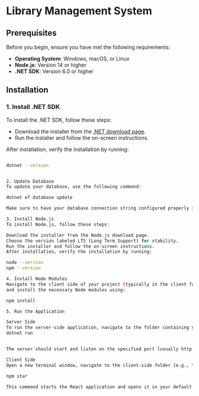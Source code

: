 
# Library Management System

## Prerequisites

Before you begin, ensure you have met the following requirements:

- **Operating System**: Windows, macOS, or Linux
- **Node.js**: Version 14 or higher
- **.NET SDK**: Version 6.0 or higher

## Installation

### 1. Install .NET SDK

To install the .NET SDK, follow these steps:

- Download the installer from the [.NET download page](https://dotnet.microsoft.com/download).
- Run the installer and follow the on-screen instructions.

After installation, verify the installation by running:

```bash

dotnet --version


2. Update Database
To update your database, use the following command:

dotnet ef database update

Make sure to have your database connection string configured properly in your appsettings.json file.

3. Install Node.js
To install Node.js, follow these steps:

Download the installer from the Node.js download page.
Choose the version labeled LTS (Long Term Support) for stability.
Run the installer and follow the on-screen instructions.
After installation, verify the installation by running:

node --version
npm --version

4. Install Node Modules
Navigate to the client side of your project (typically in the client folder or wherever your React app resides)
and install the necessary Node modules using:

npm install

5. Run the Application

Server Side
To run the server-side application, navigate to the folder containing your .csproj file and execute:
dotnet run


The server should start and listen on the specified port (usually http://localhost:5025).

Client Side
Open a new terminal window, navigate to the client-side folder (e.g., the folder containing package.json), and run:

npm star

This command starts the React application and opens it in your default web browser, usually at http://localhost:3000.



